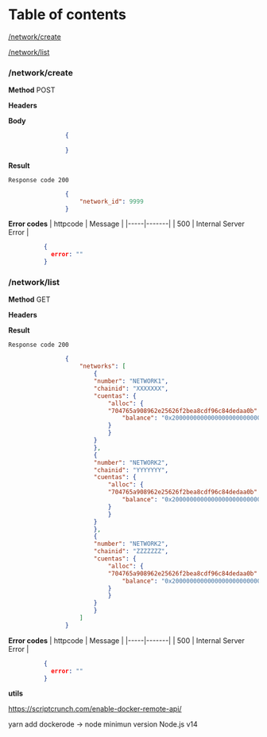 # Table of contents

[/network/create](#networkcreate)

[/network/list](#networklist)


### /network/create <a name="networkcreate"></a>

**Method** POST

**Headers**

**Body** 

```json
                {
                    
                }
```

**Result**

    Response code 200

```json
                {
                    "network_id": 9999
                }
``` 

**Error codes**
| httpcode | Message |
|-----|-------|
| 500 | Internal Server Error |

```json
          { 
            error: "" 
          }
```

### /network/list <a name="networklist"></a>

**Method** GET

**Headers**

**Result**

    Response code 200

```json
                {
                    "networks": [
                        {
                        "number": "NETWORK1",
                        "chainid": "XXXXXXX",
                        "cuentas": {
                            "alloc": {
                            "704765a908962e25626f2bea8cdf96c84dedaa0b": {
                                "balance": "0x200000000000000000000000000000000000000000000000000000000000000"
                            }
                            }
                        }
                        },
                        {
                        "number": "NETWORK2",
                        "chainid": "YYYYYYY",
                        "cuentas": {
                            "alloc": {
                            "704765a908962e25626f2bea8cdf96c84dedaa0b": {
                                "balance": "0x200000000000000000000000000000000000000000000000000000000000000"
                            }
                            }
                        }
                        },
                        {
                        "number": "NETWORK2",
                        "chainid": "ZZZZZZZ",
                        "cuentas": {
                            "alloc": {
                            "704765a908962e25626f2bea8cdf96c84dedaa0b": {
                                "balance": "0x200000000000000000000000000000000000000000000000000000000000000"
                            }
                            }
                        }
                        }
                    ]
                }
``` 

**Error codes**
| httpcode | Message |
|-----|-------|
| 500 | Internal Server Error |

```json
          { 
            error: "" 
          }
```



**utils**

https://scriptcrunch.com/enable-docker-remote-api/

yarn add dockerode -> node minimun version Node.js v14